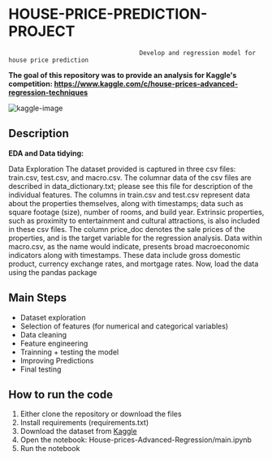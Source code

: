 #                                                                  HOUSE-PRICE-PREDICTION-PROJECT
                                        Develop and regression model for house price prediction
                                        
  **The goal of this repository was to provide an analysis for Kaggle's competition:  https://www.kaggle.com/c/house-prices-advanced-regression-techniques**

![kaggle-image](https://storage.googleapis.com/kaggle-competitions/kaggle/5407/media/housesbanner.png)


## Description

**EDA and Data tidying:**
                                      
                                        
                                        
                                        
Data Exploration
The dataset provided is captured in three csv files: train.csv, test.csv, and macro.csv. The columnar data of the csv files are described in data_dictionary.txt; please see this file for description of the individual features. The columns in train.csv and test.csv represent data about the properties themselves, along with timestamps; data such as square footage (size), number of rooms, and build year. Extrinsic properties, such as proximity to entertainment and cultural attractions, is also included in these csv files. The column price_doc denotes the sale prices of the properties, and is the target variable for the regression analysis. Data within macro.csv, as the name would indicate, presents broad macroeconomic indicators along with timestamps. These data include gross domestic product, currency exchange rates, and mortgage rates. Now, load the data using the pandas package
## Main Steps

- Dataset exploration
- Selection of features (for numerical and categorical variables)
- Data cleaning
- Feature engineering
- Trainning + testing the model
- Improving Predictions 
- Final testing

## How to run the code

1. Either clone the repository or download the files
2. Install requirements (requirements.txt)
3. Download the dataset from [Kaggle](https://www.kaggle.com/c/house-prices-advanced-regression-techniques)
4. Open the notebook: House-prices-Advanced-Regression/main.ipynb
5. Run the notebook
